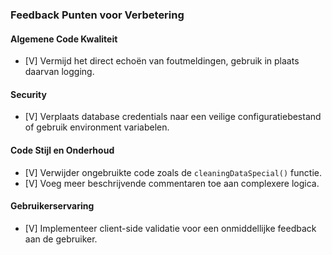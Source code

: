 ### Feedback Punten voor Verbetering

#### Algemene Code Kwaliteit
- [V] Vermijd het direct echoën van foutmeldingen, gebruik in plaats daarvan logging.

#### Security
- [V] Verplaats database credentials naar een veilige configuratiebestand of gebruik environment variabelen.

#### Code Stijl en Onderhoud
- [V] Verwijder ongebruikte code zoals de `cleaningDataSpecial()` functie.
- [V] Voeg meer beschrijvende commentaren toe aan complexere logica.

#### Gebruikerservaring
- [V] Implementeer client-side validatie voor een onmiddellijke feedback aan de gebruiker.
